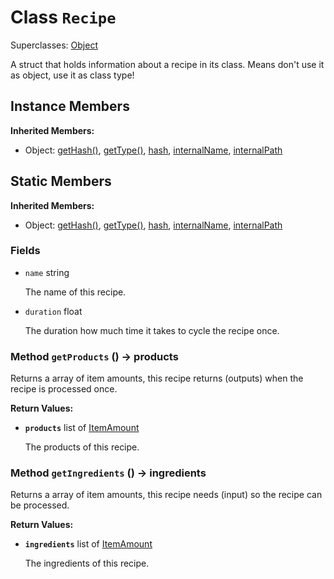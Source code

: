 # Class <code>Recipe</code>

Superclasses: <a href="Object.md">Object</a>

A struct that holds information about a recipe in its class. Means don't use it as object, use it as class type!
## Instance Members
<b>Inherited Members:</b>
- Object: <a href="Object.md#user-content-get-hash">getHash()</a>, <a href="Object.md#user-content-get-type">getType()</a>, <a href="Object.md#user-content-hash">hash</a>, <a href="Object.md#user-content-internal-name">internalName</a>, <a href="Object.md#user-content-internal-path">internalPath</a>
## Static Members
<b>Inherited Members:</b>
- Object: <a href="Object.md#user-content-s-get-hash">getHash()</a>, <a href="Object.md#user-content-s-get-type">getType()</a>, <a href="Object.md#user-content-s-hash">hash</a>, <a href="Object.md#user-content-s-internal-name">internalName</a>, <a href="Object.md#user-content-s-internal-path">internalPath</a>
### Fields
- <code id="s-name">name</code> string

  The name of this recipe.
- <code id="s-duration">duration</code> float

  The duration how much time it takes to cycle the recipe once.
### Method <code id="s-get-products">getProducts</code> () → products
Returns a array of item amounts, this recipe returns (outputs) when the recipe is processed once.


<b>Return Values:</b>

- <code><b>products</b></code> list of <a href="../structs/ItemAmount.md">ItemAmount</a>

  The products of this recipe.
### Method <code id="s-get-ingredients">getIngredients</code> () → ingredients
Returns a array of item amounts, this recipe needs (input) so the recipe can be processed.


<b>Return Values:</b>

- <code><b>ingredients</b></code> list of <a href="../structs/ItemAmount.md">ItemAmount</a>

  The ingredients of this recipe.